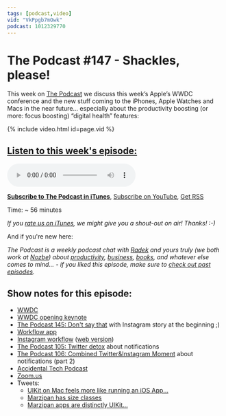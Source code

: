 ```yaml
---
tags: [podcast,video]
vid: "VkPpgb7mOwk"
podcast: 1012329770
---
```


# The Podcast #147 - Shackles, please!

This week on [The Podcast][p] we discuss this week’s Apple’s WWDC conference and the new stuff coming to the iPhones, Apple Watches and Macs in the near future... especially about the productivity boosting (or more: focus boosting) “digital health” features:

{% include video.html id=page.vid %}

<!--More-->

## [Listen to this week's episode:][e]

<audio controls>
<source src="https://files.nozbe.com/podcast/147.mp3" type="audio/mpeg">
</audio>

**[Subscribe to The Podcast in iTunes][i]**, [Subscribe on YouTube][y], [Get RSS][rss]

Time: ~ 56 minutes

*If you [rate us on iTunes][i], we might give you a shout-out on air! Thanks! :-)*

And if you're new here:

*The Podcast is a weekly podcast chat with [Radek][r] and yours truly (we both work at [Nozbe][n]) about [productivity](/productivity), [business](/business), [books](/books), and whatever else comes to mind… - if you liked this episode, make sure to [check out past episodes](/podcast).*

## Show notes for this episode:

  * [WWDC](https://developer.apple.com/wwdc/)
  * [WWDC opening keynote](https://www.youtube.com/watch?v=UThGcWBIMpU)
  * [The Podcast 145: Don't say that](http://thepodcast.fm/episodes/145) with Instagram story at the beginning ;)
  * [Workflow app](https://workflow.is/)
  * [Instagram workflow](https://workflow.is/workflows/b0a79219594c468ea7537cf18f2572cf) ([web version](http://radex.io/instagram.html))
  * [The Podcast 105: Twitter detox](http://thepodcast.fm/episodes/105) about notifications
  * [The Podcast 106: Combined Twitter&Instagram Moment](http://thepodcast.fm/106) about notifications (part 2)
  * [Accidental Tech Podcast](http://atp.fm/)
  * [Zoom.us](https://zoom.us/)
  * Tweets:
    * [UIKit on Mac feels more like running an iOS App…](https://twitter.com/tapbot_paul/status/1003843841131253760)
    * [Marzipan has size classes](https://twitter.com/stroughtonsmith/status/1003781007500300288)
    * [Marzipan apps are distinctly UIKit…](https://twitter.com/stroughtonsmith/status/1003775065262043136)

[y]: https://michael.gratis/thepodcastyt
[rss]: http://thepodcast.fm/episodes?format=RSS
[e]: http://thepodcast.fm/episodes/147

[p]: https://michael.gratis/thepodcastfm
[n]: https://nozbe.com/?a=mike
[r]: https://michael.gratis/radex
[i]: https://michael.gratis/thepodcast
[o]: https://michael.gratis/ipadonly

